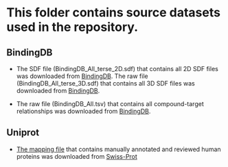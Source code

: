 # This folder contains source datasets used in the repository.

## BindingDB
+ The SDF file (BindingDB_All_terse_2D.sdf) that contains all 2D SDF files was downloaded from [BindingDB](https://www.bindingdb.org/bind/downloads/BindingDB_All_terse_2D_2020m1.sdf.zip). The raw file (BindingDB_All_terse_3D.sdf) that contains all 3D SDF files was downloaded from [BindingDB](https://www.bindingdb.org/bind/downloads/BindingDB_All_terse_3D_2020m1.sdf.zip).

+ The raw file (BindingDB_All.tsv) that contains all compound-target relationships was downloaded from [BindingDB](https://www.bindingdb.org/bind/downloads/BindingDB_All_2020m1.tsv.zip). 

## Uniprot

+ [The mapping file](uniprot/uniprot-filtered-organism%3A%22Homo+sapiens+%28Human%29+%5B9606%5D%22+AND+review--.tab) that contains manually annotated and reviewed human proteins was downloaded from [Swiss-Prot](https://www.uniprot.org/uniprot/?query=*&fil=organism%3A%22Homo+sapiens+%28Human%29+%5B9606%5D%22+AND+reviewed%3Ayes)
